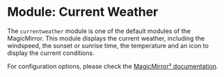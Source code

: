 # Module: Current Weather
The `currentweather` module is one of the default modules of the MagicMirror.
This module displays the current weather, including the windspeed, the sunset or sunrise time, the temperature and an icon to display the current conditions.

For configuration options, please check the [MagicMirror² documentation](https://docs.magicmirror.builders/modules/currentweather.html).